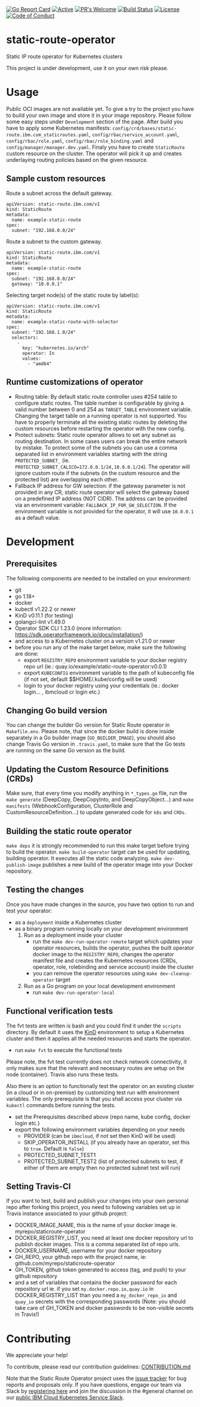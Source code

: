 [![Go Report Card](https://goreportcard.com/badge/github.com/IBM/staticroute-operator)](https://goreportcard.com/report/github.com/IBM/staticroute-operator) [![Active](http://img.shields.io/badge/Status-Active-green.svg)](https://github.com/IBM/staticroute-operator) [![PR's Welcome](https://img.shields.io/badge/PRs-welcome-brightgreen.svg?style=flat)](https://github.com/IBM/staticroute-operator/pulls) [![Build Status](https://travis-ci.com/IBM/staticroute-operator.svg?branch=master)](https://travis-ci.com/IBM/staticroute-operator) [![License](https://img.shields.io/badge/License-Apache%202.0-blue.svg)](https://opensource.org/licenses/Apache-2.0) [![Code of Conduct](https://img.shields.io/badge/code%20of-conduct-ff69b4.svg?style=flat)](https://www.ibm.com/partnerworld/program/code-of-conduct) 

# static-route-operator
Static IP route operator for Kubernetes clusters

This project is under development, use it on your own risk please.

# Usage

Public OCI images are not available yet. To give a try to the project you have to build your own image and store it in your image repository. Please follow some easy steps under `Development` section of the page.
After build you have to apply some Kubernetes manifests: `config/crd/bases/static-route.ibm.com_staticroutes.yaml`, `config/rbac/service_account.yaml`, `config/rbac/role.yaml`, `config/rbac/role_binding.yaml` and `config/manager/manager.dev.yaml`.
Finaly you have to create `StaticRoute` custom resource on the cluster. The operator will pick it up and creates underlaying routing policies based on the given resource.

## Sample custom resources

Route a subnet across the default gateway.
```
apiVersion: static-route.ibm.com/v1
kind: StaticRoute
metadata:
  name: example-static-route
spec:
  subnet: "192.168.0.0/24"
```

Route a subnet to the custom gateway.
```
apiVersion: static-route.ibm.com/v1
kind: StaticRoute
metadata:
  name: example-static-route
spec:
  subnet: "192.168.0.0/24"
  gateway: "10.0.0.1"
```

Selecting target node(s) of the static route by label(s):
```
apiVersion: static-route.ibm.com/v1
kind: StaticRoute
metadata:
  name: example-static-route-with-selector
spec:
  subnet: "192.168.1.0/24"
  selectors:
    -
      key: "kubernetes.io/arch"
      operator: In
      values:
        - "amd64"
```

## Runtime customizations of operator

 * Routing table: By default static route controller uses #254 table to configure static routes. The table number is configurable by giving a valid number between 0 and 254 as `TARGET_TABLE` environment variable. Changing the target table on a running operator is not supported. You have to properly terminate all the existing static routes by deleting the custom resources before restarting the operator with the new config.
 * Protect subnets: Static route operator allows to set any subnet as routing destination. In some cases users can break the entire network by mistake. To protect some of the subnets you can use a comma separated list in environment variables starting with the string `PROTECTED_SUBNET_` (ie. `PROTECTED_SUBNET_CALICO=172.0.0.1/24,10.0.0.1/24`). The operator will ignore custom route if the subnets (in the custom resource and the protected list) are overlapping each other.
 * Fallback IP address for GW selection: if the gateway parameter is not provided in any CR, static route operator will select the gateway based on a predefined IP address (NOT CIDR). The address can be provided via an environment variable: `FALLBACK_IP_FOR_GW_SELECTION`. If the environment variable is not provided for the operator, it will use `10.0.0.1` as a default value.

# Development

## Prerequisites
The following components are needed to be installed on your environment:
  * git
  * go 1.18+
  * docker
  * kubectl v1.22.2 or newer
  * KinD v0.11.1 (for testing)
  * golangci-lint v1.49.0
  * Operator SDK CLI 1.23.0 (more information: https://sdk.operatorframework.io/docs/installation/)
  * and access to a Kubernetes cluster on a version v1.21.0 or newer
  * before you run any of the make target below, make sure the following are done:
    - export `REGISTRY_REPO` environment variable to your docker registry repo url (ie.: quay.io/example/static-route-operator:v0.0.1)
    - export `KUBECONFIG` environment variable to the path of kubeconfig file (if not set, default $$HOME/.kube/config will be used)
    - login to your docker registry using your credentials (ie.: docker login... , ibmcloud cr login etc.)

## Changing Go build version
You can change the builder Go version for Static Route operator in `Makefile.env`. Please note, that since the docker build is done inside separately in a Go builder image (`GO_BUILDER_IMAGE`), you should also change Travis Go version in `.travis.yaml`, to make sure that the Go tests are running on the same Go version as the build.
## Updating the Custom Resource Definitions (CRDs)
Make sure, that every time you modify anything in `*_types.go` file, run the `make generate` (DeepCopy, DeepCopyInto, and DeepCopyObject...) and `make manifests` (WebhookConfiguration, ClusterRole and CustomResourceDefinition...) to update generated code for `k8s` and `CRDs`.

## Building the static route operator
`make deps` it is strongly recommended to run this make target before trying to build the operator.
`make build-operator` target can be used for updating, building operator. It executes all the static code analyzing.
`make dev-publish-image` publishes a new build of the operator image into your Docker repository.

## Testing the changes
Once you have made changes in the source, you have two option to run and test your operator:
- as a `deployment` inside a Kubernetes cluster
- as a binary program running locally on your development environment
  1. Run as a deployment inside your cluster
     - run the `make dev-run-operator-remote` target which updates your operator resources, builds the operator, pushes the built operator docker image to the `REGISTRY_REPO`, changes the operator manifest file and creates the Kubernetes resources (CRDs, operator, role, rolebinding and service account) inside the cluster
     - you can remove the operator resources using `make dev-cleanup-operator` target
  2. Run as a Go program on your local development environment
     - run `make dev-run-operator-local`

## Functional verification tests
The fvt tests are written is bash and you could find it under the `scripts` directory. By default it uses the [KinD](https://kind.sigs.k8s.io/docs/user/quick-start/) environment to setup a Kubernetes cluster and then it applies all the needed resources and starts the operator.
  - run `make fvt` to execute the functional tests

Please note, the fvt test currently does not check network connectivity, it only makes sure that the relevant and necessary routes are setup on the node (container). Travis also runs these tests.

Also there is an option to functionally test the operator on an existing cluster (in a cloud or in on-premise) by customizing test run with environment variables. The only prerequisite is that you shall access your cluster via `kubectl` commands before running the tests.
  - set the Prerequisites described above (repo name, kube config, docker login etc.)
  - export the following environment variables depending on your needs
    - PROVIDER (can be `ibmcloud`, if not set then KinD will be used)
    - SKIP_OPERATOR_INSTALL (if you already have an operator, set this to `true`. Default is `false`)
    - PROTECTED_SUBNET_TEST1
    - PROTECTED_SUBNET_TEST2 (list of protected subnets to test, if either of them are empty then no protected subnet test will run)

## Setting Travis-CI
If you want to test, build and publish your changes into your own personal repo after forking this project, you need to following variables set up in Travis instance associated to your github project:
  - DOCKER_IMAGE_NAME, this is the name of your docker image ie. myrepo/staticroute-operator
  - DOCKER_REGISTRY_LIST, you need at least one docker repository url to publish docker images. This is a comma separated list of repo urls.
  - DOCKER_USERNAME, username for your docker repository
  - GH_REPO, your github repo with the project name, ie: github.com/myrepo/staticroute-operator
  - GH_TOKEN, github token generated to access (tag, and push) to your github repository
  - and a set of variables that contains the docker password for each repository url ie. if you set `my.docker.repo.io,quay.io` in DOCKER_REGISTRY_LIST than you need a `my_docker_repo_io` and `quay_io` secrets with the corresponding passwords
  (Note: you should take care of GH_TOKEN and docker passwords to be non-visible secrets in Travis!)

# Contributing

We appreciate your help!

To contribute, please read our contribution guidelines: [CONTRIBUTION.md](CONTRIBUTION.md)

Note that the Static Route Operator project uses the [issue tracker](https://github.com/IBM/staticroute-operator/issues) for bug reports and proposals only. If you have questions, engage our team via Slack by [registering here](https://cloud.ibm.com/kubernetes/slack) and join the discussion in the #general channel on our [public IBM Cloud Kubernetes Service Slack](https://ibm-cloud-success.slack.com/). 

